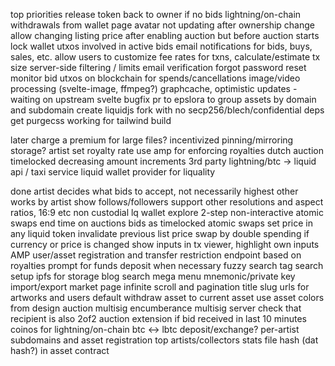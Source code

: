 top priorities
release token back to owner if no bids
lightning/on-chain withdrawals from wallet page
avatar not updating after ownership change
allow changing listing price after enabling auction but before auction starts
lock wallet utxos involved in active bids
email notifications for bids, buys, sales, etc.
allow users to customize fee rates for txns, calculate/estimate tx size
server-side filtering / limits
email verification
forgot password reset
monitor bid utxos on blockchain for spends/cancellations
image/video processing (svelte-image, ffmpeg?)
graphcache, optimistic updates - waiting on upstream svelte bugfix
pr to epslora to group assets by domain and subdomain
create liquidjs fork with no secp256/blech/confidential deps
get purgecss working for tailwind build


later
charge a premium for large files? incentivized pinning/mirroring storage?
artist set royalty rate
use amp for enforcing royalties
dutch auction timelocked decreasing amount increments
3rd party lightning/btc -> liquid api / taxi service
liquid wallet provider for liquality

done
artist decides what bids to accept, not necessarily highest
other works by artist
show follows/followers
support other resolutions and aspect ratios, 16:9 etc
non custodial lq wallet
explore 2-step non-interactive atomic swaps
end time on auctions
bids as timelocked atomic swaps
set price in any liquid token
invalidate previous list price swap by double spending if currency or price is changed
show inputs in tx viewer, highlight own inputs
AMP user/asset registration and transfer restriction endpoint based on royalties
prompt for funds deposit when necessary
fuzzy search
tag search
setup ipfs for storage
blog
search mega menu
mnemonic/private key import/export
market page infinite scroll and pagination
title slug urls for artworks and users
default withdraw asset to current asset
use asset colors from design
auction multisig encumberance
multisig server check that recipient is also 2of2
auction extension if bid received in last 10 minutes
coinos for lightning/on-chain btc <-> lbtc deposit/exchange?
per-artist subdomains and asset registration
top artists/collectors stats
file hash (dat hash?) in asset contract
